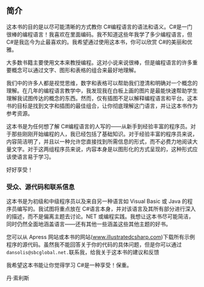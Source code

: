 ## 简介

这本书的目的是以尽可能清晰的方式教你 C#编程语言的语法和语义。C#是一门很棒的编程语言！我喜欢在里面编码。我不知道这些年我学了多少编程语言，但 C#是我迄今为止最喜欢的。我希望通过使用这本书，你可以欣赏 C#的美丽和优雅。

大多数书籍主要使用文本来教授编程。这对小说来说很棒，但是编程语言的许多重要概念可以通过文字、图形和表格的组合来最好地理解。

我们中的许多人都是视觉思维，数字和表格可以帮助我们澄清和明确对一个概念的理解。在几年的编程语言教学中，我发现我在白板上画的图片是最能快速帮助学生理解我试图传达的概念的东西。然而，仅有插图不足以解释编程语言和平台。这本书的目标是找到文字和插图的最佳组合，让你彻底理解这门语言，并让这本书作为参考资源。

这本书是为任何想了解 C#编程语言的人写的——从新手到经验丰富的程序员。对于那些刚刚开始编程的人，我已经包括了基础知识。对于经验丰富的程序员来说，内容简洁明了，并且以一种允许您直接找到所需信息的形式，而不必费力地阅读大量文字。对于这两组程序员来说，内容本身是以图形化的方式呈现的，这种形式应该使语言易于学习。

好好享受！

### 受众、源代码和联系信息

这本书是为初级和中级程序员以及来自另一种语言如 Visual Basic 或 Java 的程序员编写的。我试图将重点放在 C#语言本身，并对该语言及其所有部分进行深入的描述，而不是偏离主题去讨论。NET 或编程实践。我想让这本书尽可能简洁，同时仍然全面地涵盖语言——还有其他一些涵盖这些其他主题的好书。

您可以从 Apress 网站或本书的网站(www.illustratedcsharp.com)下载所有示例程序的源代码。虽然我不能回答关于你的代码的具体问题，但是你可以通过`dansolis@sbcglobal.net.`联系我，给我关于这本书的建议和反馈

我希望这本书能让你觉得学习 C#是一种享受！保重。

丹·索利斯